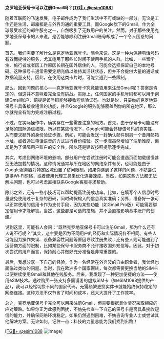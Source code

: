 **克罗地亚保号卡可以注册Gmail吗？[[TG💪+ @esim1088](https://t.me/s/esim1088)]**

随着互联网的飞速发展，电子邮件成为了我们生活中不可或缺的一部分。无论是工作还是生活，邮箱都是与外界沟通的重要工具。而Google旗下的Gmail，作为全球最受欢迎的邮件服务之一，自然吸引了无数用户的关注。然而，对于那些使用克罗地亚保号卡的人来说，是否能够顺利注册Gmail账号却成了一个令人困惑的问题。

首先，我们需要了解什么是克罗地亚保号卡。简单来说，这是一种为保持电话号码有效而提供的服务，尤其适用于那些长时间不使用手机的人群。比如，一些留学生、旅行者或者因工作原因长期在国外居住的人，可能会选择保留自己的本地号码。这种保号卡通常需要定期充值以维持其活跃状态，但并不会提供大量的通话或数据流量支持。因此，在使用这类卡片时，可能会遇到一些限制。

那么，回到问题的核心——克罗地亚保号卡究竟能否用来注册Gmail呢？答案是肯定的，但这并不意味着完全没有挑战。实际上，任何国家的手机号码都可以用于创建Gmail账户，前提是该号码能够接收短信验证码。也就是说，只要你的克罗地亚保号卡具备接收短信的功能，并且Google的服务能够覆盖到你的所在地区，那么你就完全有能力完成注册过程。

不过，在实际操作中，确实存在一些需要注意的地方。首先，由于保号卡可能没有足够的国际通信权限，所以在某些情况下，Google可能会怀疑该号码的真实性，从而要求额外的身份验证步骤。例如，可能会发送一封确认邮件到另一个备用邮箱地址，或者通过电话语音的方式进行身份核验。这一步骤虽然增加了注册难度，但却是为了保障用户账户的安全性，所以还是建议按照提示逐步完成。

其次，考虑到网络环境的影响，部分用户在尝试注册时可能会遭遇页面加载缓慢甚至无法加载的情况。这种情况通常与所在地区的网络条件有关，也可能是由于Google服务器对特定区域设置了访问限制。如果你遇到了这样的问题，不妨尝试更换Wi-Fi网络，或者使用代理工具来优化连接速度。当然，如果这些方法都无法解决问题，也可以考虑直接联系Google客服寻求帮助。

除此之外，还有一些小技巧可以帮助提高注册成功率。比如，在填写个人信息时尽量避免使用过于复杂的密码，同时确保输入的信息真实准确；另外，准备好一张可以正常使用的信用卡作为支付手段，因为某些功能（如Gmail Pro版）可能需要绑定信用卡才能解锁。当然，这些都是可选的措施，并不会直接影响基本账户的创建。

说到这里，可能有人会问：“既然克罗地亚保号卡可以注册Gmail，那为什么还有人说不行呢？”其实，这主要是因为不同用户的经历和实际情况各不相同。有些人可能因为操作失误、设备兼容性问题等原因导致注册失败；还有些人则可能遇到了运营商方面的限制，比如某些保号卡服务商不允许接收国外短信等。因此，对于初次尝试的用户而言，保持耐心并做好充分准备是非常重要的。

最后，我想分享一下自己的经验。作为一名经常在外奔波的自由职业者，我曾经也面临过类似的问题。当时，我在欧洲多个国家辗转，每次都需要更换当地的SIM卡以便继续使用Gmail和其他在线服务。后来，我发现了一种更加便捷的方法——使用eSIM技术。通过购买一张支持多国漫游的虚拟SIM卡（如eSIM1088提供的产品），我可以轻松切换不同的国家代码，无需频繁更换实体卡就能始终保持稳定的网络连接。这种方法不仅节省了时间和成本，还大大提升了工作效率。

总之，克罗地亚保号卡完全可以用来注册Gmail，但需要根据具体情况采取相应的应对策略。如果你正为此感到困扰，不妨先检查一下自己的保号卡是否具备接收短信的能力，并确保网络环境稳定。如果仍然遇到困难，不妨咨询专业人士或尝试其他解决方案。无论如何，记住一点：科技的力量总能为我们找到出路！

[[TG💪+ @esim1088](https://t.me/s/esim1088) ![Image](https://i.postimg.cc/4NQfJmqS/Snipaste-2025-05-13-00-14-12.png)]